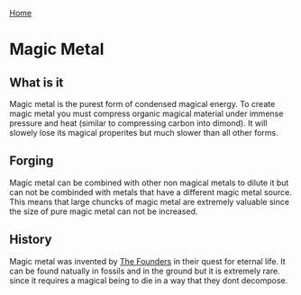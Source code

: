 [Home](../home.md)

# Magic Metal

## What is it
Magic metal is the purest form of condensed magical energy. To create magic metal you must compress organic magical material under immense pressure and heat (similar to compressing carbon into dimond). It will slowely lose its magical properites but much slower than all other forms. 

## Forging
Magic metal can be combined with other non magical metals to dilute it but can not be combinded with metals that have a different magic metal source. This means that large chuncks of magic metal are extremely valuable since the size of pure magic metal can not be increased.  

## History
Magic metal was invented by [The Founders](../races/founders.md) in their quest for eternal life. It can be found natually in fossils and in the ground but it is extremely rare. since it requires a magical being to die in a way that they dont decompose. 